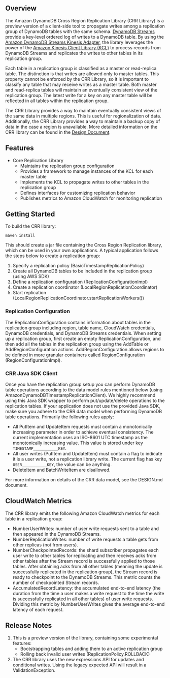 ## Overview

The Amazon DynamoDB Cross Region Replication Library (CRR Library) is a preview version of a client-side tool to propagate writes among a replication group of DynamoDB tables with the same schema. [DynamoDB Streams](http://docs.aws.amazon.com/amazondynamodb/latest/developerguide/Streams.html) provide a key-level ordered log of writes to a DynamoDB table. By using the [Amazon DynamoDB Streams Kinesis Adapter](https://github.com/awslabs/dynamodb-streams-kinesis-adapter), the library leverages the power of the [Amazon Kinesis Client Library (KCL)](http://docs.aws.amazon.com/kinesis/latest/dev/kinesis-record-processor-app.html) to process records from DynamoDB Streams and replicates the writes to other tables in its replication group.

Each table in a replication group is classified as a master or read-replica table. The distinction is that writes are allowed only to master tables. This property cannot be enforced by the CRR Library, so it is important to classify any table that may receive writes as a master table. Both master and read-replica tables will maintain an eventually consistent view of the replication group. The latest write for a key on any master table will be reflected in all tables within the replication group. 

The CRR Library provides a way to maintain eventually consistent views of the same data in multiple regions. This is useful for regionalization of data. Additionally, the CRR Library provides a way to maintain a backup copy of data in the case a region is unavailable. More detailed information on the CRR library can be found in the [Design Document](https://github.com/awslabs/dynamodb-cross-region-library/blob/master/library/DESIGN.md).

## Features

- Core Replication Library
    - Maintains the replication group configuration
    - Provides a framework to manage instances of the KCL for each master table
    - Implements the KCL to propagate writes to other tables in the replication group
    - Defines interfaces for customizing replication behavior
    - Publishes metrics to Amazon CloudWatch for monitoring replication

## Getting Started 
  
To build the CRR library:
  
```
maven install
```

This should create a jar file containing the Cross Region Replication library, which can be used in your own applications. A typical application follows the steps below to create a replication group:

1. Specify a replication policy (BasicTimestampReplicationPolicy)
2. Create all DynamoDB tables to be included in the replication group (using AWS SDK)
3. Define a replication configuration (ReplicationConfigurationImpl)
4. Create a replication coordinator (LocalRegionReplicationCoordinator)
5. Start replication (LocalRegionReplicationCoordinator.startReplicationWorkers())

### Replication Configuration
The ReplicationConfiguration contains information about tables in the replication group including region, table name, CloudWatch credentials, DynamoDB credentials, and DynamoDB Streams credentials. When setting up a replication group, first create an empty ReplicationConfiguration, and then add all the tables in the replication group using the AddTable or AddRegionConfiguration actions. AddRegionConfiguration allows regions to be defined in more granular containers called RegionConfiguration (RegionConfigurationImpl).

### CRR Java SDK Client
Once you have the replication group setup you can perform DynamoDB table operations according to the data model rules mentioned below (using AmazonDynamoDBTimestampReplicationClient). We highly recommend using this Java SDK wrapper to perform put/update/delete operations to the          replication tables. If your application does not use the provided Java SDK, make sure you adhere to the CRR data model when performing DynamoDB table operations. Primarily the following rules apply:
  - All PutItem and UpdateItem requests must contain a monotonically increasing parameter in order to achieve eventual consistency. The current                implementation uses an ISO-8601 UTC timestamp as the monotonically increasing value. This value is stored under key `TIMESTAMP___________KEY`.
  - All user writes (PutItem and UpdateItem) must contain a flag to indicate it is a user write, not a replication library write. The current flag has key     `USER___________KEY`, the value can be anything.
  - DeleteItem and BatchWriteItem are disallowed.
  
For more information on details of the CRR data model, see the DESIGN.md document.

## CloudWatch Metrics
The CRR library emits the following Amazon CloudWatch metrics for each table in a replication group:
- NumberUserWrites: number of user write requests sent to a table and then appeared in the DynamoDB Streams. 
- NumberReplicationWrites: number of write requests a table gets from other replicas (not from users). 
- NumberCheckpointedRecords: the shard subscriber propagates each user write to other tables for replicating and then receives acks from other tables after the Stream record is successfully applied to those tables. After obtaining acks from all other tables (meaning the update is successfully replicated in the replication group), the Stream record is ready to checkpoint to the DynamoDB Streams. This metric counts the number of checkpointed Stream records. 
- AccumulatedRecordLatency: the accumulated end-to-end latency (the duration from the time a user makes a write request to the time the write is successfully replicated in all other tables) of user write requests. Dividing this metric by NumberUserWrites gives the average end-to-end latency of each request. 


## Release Notes
1.  This is a preview version of the library, containing some experimental features:
    - Bootstrapping tables and adding them to an active replication group
    - Rolling back invalid user writes (ReplicationPolicy.ROLLBACK)
2. The CRR library uses the new expressions API for updates and conditional writes. Using the legacy expected API will result in a ValidationException.
